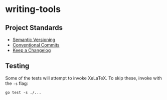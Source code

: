# writing-tools

## Project Standards

- [Semantic Versioning](https://semver.org/spec/v2.0.0.html)
- [Conventional Commits](https://www.conventionalcommits.org/en/v1.0.0/)
- [Keep a Changelog](https://keepachangelog.com/en/1.1.0/)

## Testing

Some of the tests will attempt to invoke XeLaTeX. To skip these, invoke with the `-s` flag:

```
go test -s ./...
```
